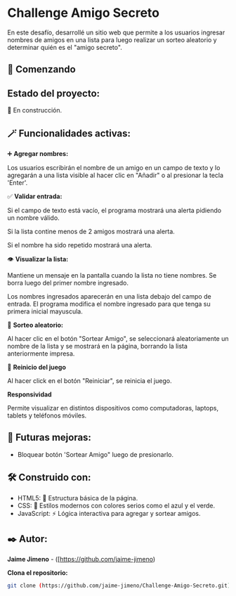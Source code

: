 # Challenge Amigo Secreto

En este desafío, desarrollé un sitio web que permite a los usuarios ingresar nombres de amigos en una lista para luego realizar un sorteo aleatorio y determinar quién es el "amigo secreto".

## 🚀 Comenzando 

## Estado del proyecto:

🚧 En construcción.

## 🪄 Funcionalidades activas:

➕ **Agregar nombres:**

Los usuarios escribirán el nombre de un amigo en un campo de texto y lo agregarán a una lista visible al hacer clic en "Añadir" o al presionar la tecla 'Enter'.

✅ **Validar entrada:**

Si el campo de texto está vacío, el programa mostrará una alerta pidiendo un nombre válido.

Si la lista contine menos de 2 amigos mostrará una alerta.

Si el nombre ha sido repetido mostrará una alerta.

👁️ **Visualizar la lista:**

Mantiene un mensaje en la pantalla cuando la lista no tiene nombres. Se borra luego del primer nombre ingresado.

Los nombres ingresados aparecerán en una lista debajo del campo de entrada. El programa modifica el nombre ingresado para que tenga su primera inicial mayuscula.

🎲 **Sorteo aleatorio:**

Al hacer clic en el botón "Sortear Amigo", se seleccionará aleatoriamente un nombre de la lista y se mostrará en la página, borrando la lista anteriormente impresa.

🦾 **Reinicio del juego**

Al hacer click en el botón "Reiniciar", se reinicia el juego. 

**Responsividad**

Permite visualizar en distintos dispositivos como computadoras, laptops, tablets y teléfonos móviles.

## 🔮 Futuras mejoras:

- Bloquear botón 'Sortear Amigo" luego de presionarlo.
  

## 🛠️ Construido con:

- HTML5: 📜 Estructura básica de la página.
- CSS: 🎨 Estilos modernos con colores serios como el azul y el verde.
- JavaScript: ⚡ Lógica interactiva para agregar y sortear amigos.

## ✒️ Autor:

**Jaime Jimeno** - ([https://github.com/jaime-jimeno)

**Clona el repositorio:**
```bash
git clone (https://github.com/jaime-jimeno/Challenge-Amigo-Secreto.git)
```





